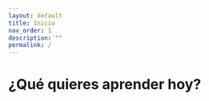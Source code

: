 ```yaml
---
layout: default
title: Inicio
nav_order: 1
description: ""
permalink: /
---
```


# ¿Qué quieres aprender hoy?